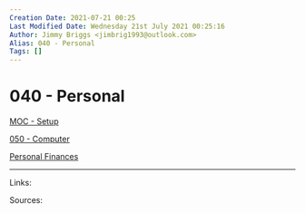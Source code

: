 ```yaml
---
Creation Date: 2021-07-21 00:25
Last Modified Date: Wednesday 21st July 2021 00:25:16
Author: Jimmy Briggs <jimbrig1993@outlook.com>
Alias: 040 - Personal
Tags: []
---
```


# 040 - Personal

[MOC - Setup](MOC%20-%20Setup.md)

[050 - Computer](050%20-%20Computer.md)

[Personal Finances](Personal%20Finances)


***

Links: 

Sources:


